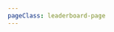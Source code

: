```yaml
---
pageClass: leaderboard-page
---
```


<v-app>
<v-content>
<DynamicLoadLeaderboard
  challenge-id="38"
  default-tab="3"
/>
</v-content>
</v-app>

<style lang="stylus">
  .leaderboard-page
    .theme-default-content
      max-width none !important
</style>
